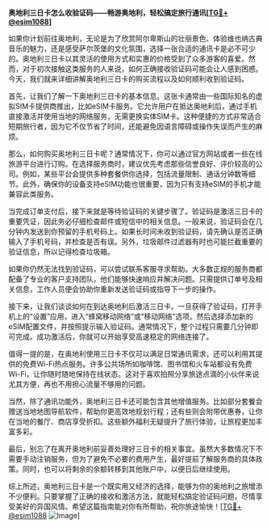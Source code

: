 **奥地利三日卡怎么收验证码——畅游奥地利，轻松搞定旅行通讯[[TG💪+ @esim1088](https://t.me/s/esim1088)]**

如果你计划前往奥地利，无论是为了欣赏阿尔卑斯山的壮丽景色、体验维也纳古典音乐的魅力，还是感受萨尔茨堡的文化氛围，选择一张合适的通讯卡是必不可少的。奥地利三日卡以其灵活的使用方式和实惠的价格受到了众多游客的喜爱。然而，对于初次接触这类服务的人来说，如何正确接收验证码可能会让人感到困惑。今天，我们就来详细讲解奥地利三日卡的购买流程以及如何顺利收到验证码。

首先，让我们了解一下奥地利三日卡的基本信息。这张卡通常由一些国际知名的虚拟SIM卡提供商推出，比如eSIM卡服务。它允许用户在抵达奥地利后，通过手机直接激活并使用当地的网络服务，无需更换实体SIM卡。这种便捷的方式非常适合短期旅行者，因为它不仅节省了时间，还能避免因语言障碍或操作失误而产生的麻烦。

那么，如何购买奥地利三日卡呢？通常情况下，你可以通过官方网站或者一些在线旅游平台进行订购。在选择服务商时，建议优先考虑那些信誉良好、评价较高的公司。例如，某些平台会提供多种套餐供你选择，包括流量限制、通话分钟数等细节。此外，确保你的设备支持eSIM功能也很重要，因为只有支持eSIM的手机才能兼容此类服务。

当完成订单支付后，接下来就是等待验证码的关键步骤了。验证码是激活三日卡的重要凭证，因此务必仔细检查邮件或短信中的相关信息。一般来说，验证码会在几分钟内发送到你预留的手机号码上。如果长时间未收到验证码，请先确认是否正确输入了手机号码，并检查是否有误。另外，垃圾邮件过滤器有时也可能拦截重要的验证信息，所以记得检查垃圾箱。

如果你仍然无法找到验证码，可以尝试联系客服寻求帮助。大多数正规的服务商都配备了专业的客户支持团队，他们能够快速响应并解决问题。只需提供订单号及相关信息，工作人员便会协助你重新发送验证码或指导下一步的操作。

接下来，让我们谈谈如何在到达奥地利后激活三日卡。一旦获得了验证码，打开手机上的“设置”应用，进入“蜂窝移动网络”或“移动网络”选项。然后选择添加新的eSIM配置文件，并按照提示输入验证码。通常情况下，整个过程只需要几分钟即可完成。成功激活后，你就可以开始享受高速稳定的网络连接了。

值得一提的是，在奥地利使用三日卡不仅可以满足日常通讯需求，还可以利用其提供的免费Wi-Fi热点服务。许多公共场所如咖啡馆、图书馆和火车站都设有免费Wi-Fi，让你随时随地保持在线状态。这对于喜欢拍照分享旅途点滴的小伙伴来说尤其方便，再也不用担心流量不够用的问题。

当然，除了通讯功能外，奥地利三日卡还可能包含其他增值服务。比如部分套餐会赠送当地地图导航软件，帮助你更高效地规划行程；还有些则会附带优惠券，让你在当地的餐厅、商店享受折扣。这些额外福利无疑提升了旅行体验，让旅程更加丰富多彩。

最后，别忘了在离开奥地利前妥善处理好三日卡的相关事宜。虽然大多数情况下不需要手动注销服务，但为了避免不必要的费用产生，最好提前了解服务商的具体政策。同时，也可以将剩余的余额转移到其他账户中，以便日后继续使用。

综上所述，奥地利三日卡是一个既实用又经济的选择，能够为你的奥地利之旅增添不少便利。只要掌握了正确的接收和激活方法，就能轻松搞定验证码问题，尽情享受美好的异国风情。希望这篇指南能对你有所帮助，祝你旅途愉快！[[TG💪+ @esim1088](https://t.me/s/esim1088) ![Image](https://i.postimg.cc/4NQfJmqS/Snipaste-2025-05-13-00-14-12.png)]